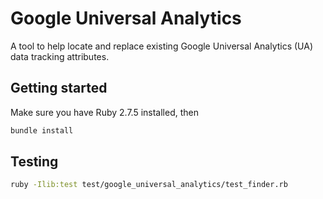 # Google Universal Analytics

A tool to help locate and replace existing Google Universal Analytics (UA) data tracking attributes.

## Getting started

Make sure you have Ruby 2.7.5 installed, then

```bash
bundle install
```

## Testing

```bash
ruby -Ilib:test test/google_universal_analytics/test_finder.rb
```
